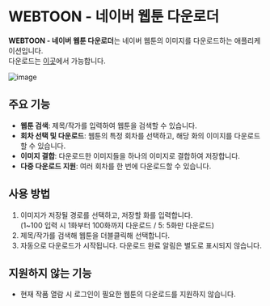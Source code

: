 # WEBTOON - 네이버 웹툰 다운로더

**WEBTOON - 네이버 웹툰 다운로더**는 네이버 웹툰의 이미지를 다운로드하는 애플리케이션입니다.<br>
다운로드는 [이곳](https://github.com/Koharu0/WEBTOON/releases/download/v1.1/WEBTOON.zip)에서 가능합니다.

![image](https://github.com/user-attachments/assets/60b5f952-1f1a-4325-ac9a-3a3662f5863b)



## 주요 기능

- **웹툰 검색**: 제목/작가를 입력하여 웹툰을 검색할 수 있습니다.
- **회차 선택 및 다운로드**: 웹툰의 특정 회차를 선택하고, 해당 화의 이미지를 다운로드할 수 있습니다.
- **이미지 결합**: 다운로드한 이미지들을 하나의 이미지로 결합하여 저장합니다.
- **다중 다운로드 지원**: 여러 회차를 한 번에 다운로드할 수 있습니다.

## 사용 방법
1. 이미지가 저장될 경로를 선택하고, 저장할 화를 입력합니다.<br>(1~100 입력 시 1화부터 100화까지 다운로드 / 5: 5화만 다운로드)
2. 제목/작가를 검색해 웹툰을 더블클릭해 선택합니다.
3. 자동으로 다운로드가 시작됩니다. 다운로드 완료 알림은 별도로 표시되지 않습니다.

## 지원하지 않는 기능
- 현재 작품 열람 시 로그인이 필요한 웹툰의 다운로드를 지원하지 않습니다.
